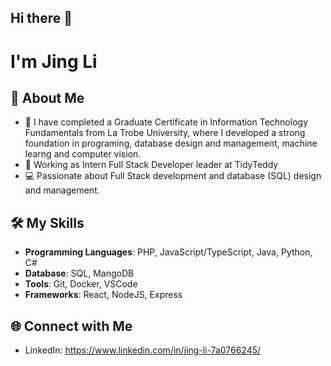 ## Hi there 👋
# I'm Jing Li 

## 🚀 About Me
- 🌱 I have completed a Graduate Certificate in Information Technology Fundamentals from La Trobe University, where I developed a strong foundation in programing, database design and management, machine learng and computer vision.
- 💼 Working as Intern Full Stack Developer leader at TidyTeddy
- 💻 Passionate about Full Stack development and database (SQL) design and management.

## 🛠️ My Skills
- **Programming Languages**: PHP, JavaScript/TypeScript, Java, Python, C#
- **Database**: SQL, MangoDB
- **Tools**: Git, Docker, VSCode
- **Frameworks**: React, NodeJS, Express
<!--
## 📈 GitHub Stats
![Your GitHub Stats](https://github-readme-stats.vercel.app/api?username=YourUsername&show_icons=true&theme=radical)
-->

## 🌐 Connect with Me
- LinkedIn: https://www.linkedin.com/in/jing-li-7a0766245/

<!--
**Jingli-123/Jingli-123** is a ✨ _special_ ✨ repository because its `README.md` (this file) appears on your GitHub profile.

Here are some ideas to get you started:

- 🔭 I’m currently working on ...
- 🌱 I’m currently learning ...
- 👯 I’m looking to collaborate on ...
- 🤔 I’m looking for help with ...
- 💬 Ask me about ...
- 📫 How to reach me: ...
- 😄 Pronouns: ...
- ⚡ Fun fact: ...
-->
